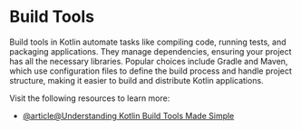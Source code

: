 # Build Tools

Build tools in Kotlin automate tasks like compiling code, running tests, and packaging applications. They manage dependencies, ensuring your project has all the necessary libraries. Popular choices include Gradle and Maven, which use configuration files to define the build process and handle project structure, making it easier to build and distribute Kotlin applications.

Visit the following resources to learn more:

- [@article@Understanding Kotlin Build Tools Made Simple](https://www.dhiwise.com/post/understanding-kotlin-build-tools-made-simple)